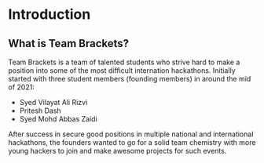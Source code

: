 # Introduction

## What is Team Brackets?
Team Brackets is a team of talented students who strive hard to make a position into some of the most difficult internation hackathons. 
Initially started with three student members (founding members) in around the mid of 2021:
- Syed Vilayat Ali Rizvi
- Pritesh Dash
- Syed Mohd Abbas Zaidi

After success in secure good positions in multiple national and international hackathons, the founders wanted to go for a solid team chemistry 
with more young hackers to join and make awesome projects for such events.
